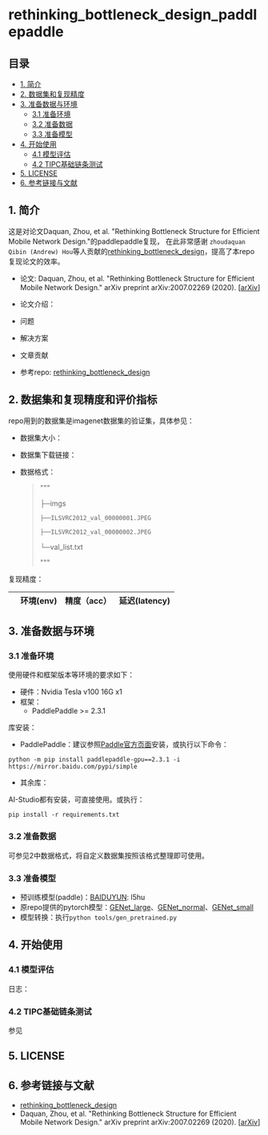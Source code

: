 # rethinking_bottleneck_design_paddlepaddle

## 目录

- [1. 简介](#1-简介)
- [2. 数据集和复现精度](#2-数据集和复现精度)
- [3. 准备数据与环境](#3-准备数据与环境)
    - [3.1 准备环境](#31-准备环境)
    - [3.2 准备数据](#32-准备数据)
    - [3.3 准备模型](#33-准备模型)
- [4. 开始使用](#4-开始使用)
    - [4.1 模型评估](#41-模型评估)
    - [4.2 TIPC基础链条测试](#42-tipc基础链条测试)
- [5. LICENSE](#5-license)
- [6. 参考链接与文献](#6-参考链接与文献)


## 1. 简介
这是对论文Daquan, Zhou, et al. "Rethinking Bottleneck Structure for Efficient Mobile Network Design."的paddlepaddle复现，
在此非常感谢 `zhoudaquan` `Qibin (Andrew) Hou`等人贡献的[rethinking_bottleneck_design](https://github.com/zhoudaquan/rethinking_bottleneck_design)，提高了本repo复现论文的效率。
- 论文: Daquan, Zhou, et al. "Rethinking Bottleneck Structure for Efficient Mobile Network Design." arXiv preprint arXiv:2007.02269 (2020). [[arXiv](https://arxiv.org/abs/2007.02269)]

- 论文介绍：
 - 问题
 - 解决方案
 - 文章贡献
 
- 参考repo: [rethinking_bottleneck_design](https://github.com/zhoudaquan/rethinking_bottleneck_design)

## 2. 数据集和复现精度和评价指标

repo用到的数据集是imagenet数据集的验证集，具体参见：

- 数据集大小：

- 数据集下载链接：

- 数据格式：

  > """
  >
  > ├─imgs
  >
  >     ├──ILSVRC2012_val_00000001.JPEG
  >
  >     ├──ILSVRC2012_val_00000002.JPEG
  >
  > └─val_list.txt
  >
  > """

复现精度：

|                  |    环境(env)     |    精度（acc） | 延迟(latency)   |
| ---------------  | --------------- | -------------- | -------------- |


## 3. 准备数据与环境

### 3.1 准备环境

使用硬件和框架版本等环境的要求如下：

- 硬件：Nvidia Tesla v100 16G x1
- 框架：
  - PaddlePaddle >= 2.3.1

库安装：

- PaddlePaddle：建议参照[Paddle官方页面](https://www.paddlepaddle.org.cn/install/quick?docurl=/documentation/docs/zh/install/pip/linux-pip.html)安装，或执行以下命令：

```shell
python -m pip install paddlepaddle-gpu==2.3.1 -i https://mirror.baidu.com/pypi/simple
```

- 其余库：

AI-Studio都有安装，可直接使用。或执行：
```shell
pip install -r requirements.txt
```

### 3.2 准备数据

可参见2中数据格式，将自定义数据集按照该格式整理即可使用。

### 3.3 准备模型

- 预训练模型(paddle)：[BAIDUYUN](https://pan.baidu.com/s/1u-90N6kehZAyYBvM7QgQ8g): l5hu
- 原repo提供的pytorch模型：[GENet_large](https://idstcv.oss-cn-zhangjiakou.aliyuncs.com/GENet/GENet_large.pth)、[GENet_normal](https://idstcv.oss-cn-zhangjiakou.aliyuncs.com/GENet/GENet_normal.pth)、[GENet_small](https://idstcv.oss-cn-zhangjiakou.aliyuncs.com/GENet/GENet_small.pth)
- 模型转换：执行`python tools/gen_pretrained.py`

## 4. 开始使用

### 4.1 模型评估



日志：

### 4.2 TIPC基础链条测试

参见

## 5. LICENSE


## 6. 参考链接与文献
- [rethinking_bottleneck_design](https://github.com/zhoudaquan/rethinking_bottleneck_design)
- Daquan, Zhou, et al. "Rethinking Bottleneck Structure for Efficient Mobile Network Design." arXiv preprint arXiv:2007.02269 (2020). [[arXiv](https://arxiv.org/abs/2007.02269)]
